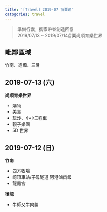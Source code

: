 ```yaml
---
title: '[Travel] 2019-07 苗栗遊'
catogories: travel
---
```


> 準備行囊，攜家帶眷創造回憶  
> 2019/07/13 ~ 2019/07/14苗栗尚順育樂世界



## 毗鄰區域
竹南、造橋、三灣

## 2019-07-13 (六)

**尚順育樂世界**
* 購物
* 美食
* 玩沙、小小工程車
* 親子樂園
* 5D 世界

## 2019-07-12 (日)

**竹南**
* 四方牧場
* 崎頂車站/子母隧道
阿港滷肉飯
* 龍鳳宮

**後龍**
* 牛師父牛肉麵
